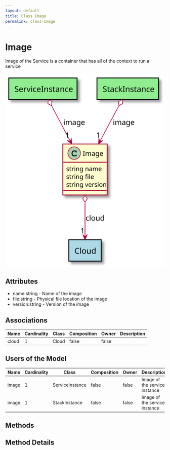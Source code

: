 ```yaml
---
layout: default
title: Class Image
permalink: class-Image
---
```


# Image

Image of the Service is a container that has all of the context to run a service

![Logical Diagram](./logical.svg)

## Attributes

* name:string - Name of the image
* file:string - Physical file location of the image
* version:string - Version of the image


## Associations

| Name | Cardinality | Class | Composition | Owner | Description |
| --- | --- | --- | --- | --- | --- |
| cloud | 1 | Cloud | false | false |  |


## Users of the Model

| Name | Cardinality | Class | Composition | Owner | Description |
| --- | --- | --- | --- | --- | --- |
| image | 1 | ServiceInstance | false | false | Image of the service instance |
| image | 1 | StackInstance | false | false | Image of the service instance |





## Methods


<h2>Method Details</h2>
    

